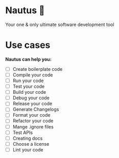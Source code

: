 # Nautus 🪸
 Your one & only ultimate software development tool

# Use cases
**Nautus can help you:**
- [ ] Create boilerplate code
- [ ] Compile your code
- [ ] Run your code
- [ ] Test your code
- [ ] Build your code
- [ ] Debug your code
- [ ] Release your code
- [ ] Generate Changelogs
- [ ] Format your code
- [ ] Refactor your code
- [ ] Mange .ignore files
- [ ] Test APIs
- [ ] Creating docs
- [ ] Choose a license
- [ ] Lint your code